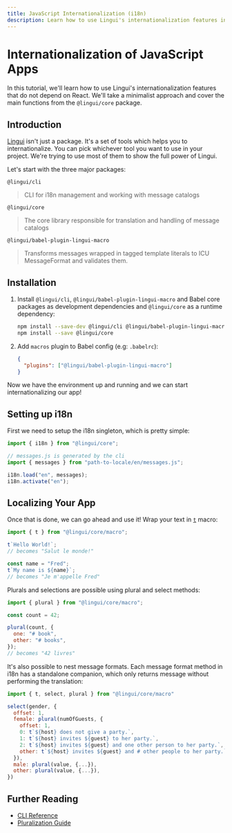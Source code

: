 ```yaml
---
title: JavaScript Internationalization (i18n)
description: Learn how to use Lingui's internationalization features in your vanilla JavaScript application
---
```


# Internationalization of JavaScript Apps

In this tutorial, we'll learn how to use Lingui's internationalization features that do not depend on React. We'll take a minimalist approach and cover the main functions from the `@lingui/core` package.

## Introduction

[Lingui](https://github.com/lingui/js-lingui) isn't just a package. It's a set of tools which helps you to internationalize. You can pick whichever tool you want to use in your project. We're trying to use most of them to show the full power of Lingui.

Let's start with the three major packages:

`@lingui/cli`

> CLI for i18n management and working with message catalogs

`@lingui/core`

> The core library responsible for translation and handling of message catalogs

`@lingui/babel-plugin-lingui-macro`

> Transforms messages wrapped in tagged template literals to ICU MessageFormat and validates them.

## Installation

1.  Install `@lingui/cli`, `@lingui/babel-plugin-lingui-macro` and Babel core packages as development dependencies and `@lingui/core` as a runtime dependency:

    ```bash npm2yarn
    npm install --save-dev @lingui/cli @lingui/babel-plugin-lingui-macro @babel/core
    npm install --save @lingui/core
    ```

2.  Add `macros` plugin to Babel config (e.g: `.babelrc`):

    ```json
    {
      "plugins": ["@lingui/babel-plugin-lingui-macro"]
    }
    ```

Now we have the environment up and running and we can start internationalizing our app!

## Setting up i18n

First we need to setup the i18n singleton, which is pretty simple:

```js
import { i18n } from "@lingui/core";

// messages.js is generated by the cli
import { messages } from "path-to-locale/en/messages.js";

i18n.load("en", messages);
i18n.activate("en");
```

## Localizing Your App

Once that is done, we can go ahead and use it! Wrap your text in [`t`](/docs/ref/macro.mdx#t) macro:

```js
import { t } from "@lingui/core/macro";

t`Hello World!`;
// becomes "Salut le monde!"

const name = "Fred";
t`My name is ${name}`;
// becomes "Je m'appelle Fred"
```

Plurals and selections are possible using plural and select methods:

```js
import { plural } from "@lingui/core/macro";

const count = 42;

plural(count, {
  one: "# book",
  other: "# books",
});
// becomes "42 livres"
```

It's also possible to nest message formats. Each message format method in i18n has a standalone companion, which only returns message without performing the translation:

```js
import { t, select, plural } from "@lingui/core/macro"

select(gender, {
  offset: 1,
  female: plural(numOfGuests, {
    offset: 1,
    0: t`${host} does not give a party.`,
    1: t`${host} invites ${guest} to her party.`,
    2: t`${host} invites ${guest} and one other person to her party.`,
    other: t`${host} invites ${guest} and # other people to her party.`
  }),
  male: plural(value, {...}),
  other: plural(value, {...}),
})
```

## Further Reading

- [CLI Reference](/docs/ref/cli.md)
- [Pluralization Guide](/docs/guides/plurals.md)
